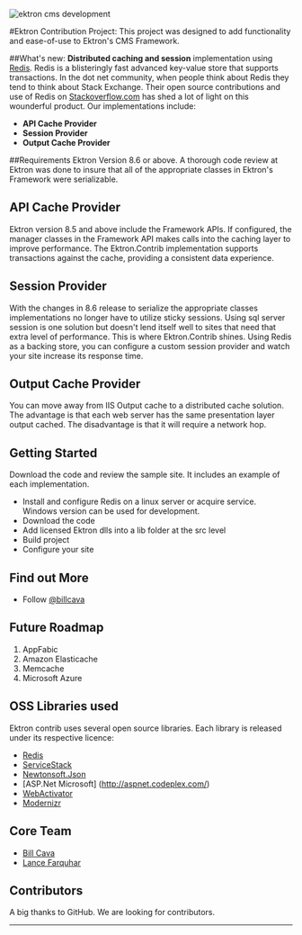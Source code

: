 ![ektron cms development](http://dev.ektron.com/images/headerlogo.png)

#Ektron Contribution Project:
This project was designed to add functionality and ease-of-use to Ektron's CMS Framework. 

##What's new:
**Distributed caching and session** implementation using [Redis](http://redis.io/). Redis is a blisteringly fast advanced key-value store that supports transactions. In the dot net community, when people think about Redis they tend to think about Stack Exchange. Their open source contributions and use of Redis on [Stackoverflow.com](http://stackoverflow.com) has shed a lot of light on this wounderful product. Our implementations include:

  - **API Cache Provider**
  - **Session Provider**
  - **Output Cache Provider**

##Requirements
Ektron Version 8.6 or above. A thorough code review at Ektron was done to insure that all of the appropriate classes in Ektron's Framework were serializable.

## API Cache Provider
Ektron version 8.5 and above include the Framework APIs. If configured, the manager classes in the Framework API makes calls into the caching layer to improve performance. The Ektron.Contrib implementation supports transactions against the cache, providing a consistent data experience.

## Session Provider
With the changes in 8.6 release to serialize the appropriate classes implementations no longer have to utilize sticky sessions. Using sql server session is one solution but doesn't lend itself well to sites that need that extra level of performance. This is where Ektron.Contrib shines. Using Redis as a backing store, you can configure a custom session provider and watch your site increase its response time.   

## Output Cache  Provider
You can move away from IIS Output cache to a distributed cache solution. The advantage is that each web server has the same presentation layer output cached. The disadvantage is that it will require a network hop.
 
## Getting Started
Download the code and review the sample site. It includes an example of each implementation.

 * Install and configure Redis on a linux server or acquire service. Windows version can be used for development.
 * Download the code
 * Add licensed Ektron dlls into a lib folder at the src level
 * Build project
 * Configure your site


## Find out More
 * Follow [@billcava](http://twitter.com/billcava)

## Future Roadmap
1. AppFabic
2. Amazon Elasticache
3. Memcache
4. Microsoft Azure


## OSS Libraries used

Ektron contrib uses several open source libraries. Each library is released under its respective licence:

  - [Redis](http://redis.io)
  - [ServiceStack](http://www.servicestack.net/)
  - [Newtonsoft.Json](https://github.com/JamesNK/Newtonsoft.Json)
  - [ASP.Net Microsoft] (http://aspnet.codeplex.com/)
  - [WebActivator](https://github.com/davidebbo/WebActivator)
  - [Modernizr](https://github.com/Modernizr/Modernizr)


## Core Team
 - [Bill Cava](https://github.com/ektron)
 - [Lance Farquhar](https://github.com/lfarquhar)
 
## Contributors 
A big thanks to GitHub. We are looking for contributors.

***

